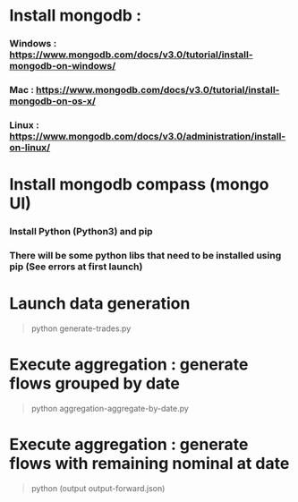 # Install mongodb : 
### Windows : https://www.mongodb.com/docs/v3.0/tutorial/install-mongodb-on-windows/
### Mac : https://www.mongodb.com/docs/v3.0/tutorial/install-mongodb-on-os-x/
### Linux : https://www.mongodb.com/docs/v3.0/administration/install-on-linux/

# Install mongodb compass (mongo UI)
### Install Python (Python3) and pip
### There will be some python libs that need to be installed using pip (See errors at first launch)

# Launch data generation
> python generate-trades.py
# Execute aggregation : generate flows grouped by date
> python aggregation-aggregate-by-date.py
# Execute aggregation : generate flows with remaining nominal at date
> python  (output output-forward.json) 




